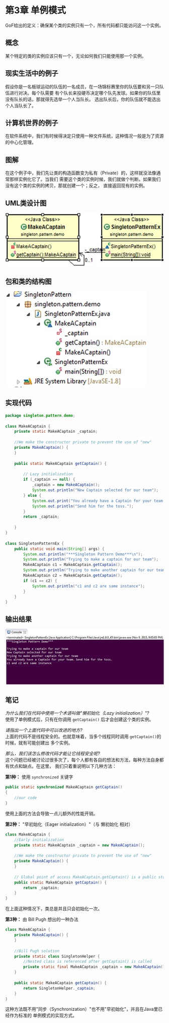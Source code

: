 # 第3章 单例模式

GoF给出的定义：确保某个类的实例只有一个，所有代码都只能访问这一个实例。

## 概念

某个特定的类的实例应该只有一个，无论如何我们只能使用那一个实例。

## 现实生活中的例子

假设你是一名板球运动的队伍的一名成员，在一场锦标赛里你的队伍要和另一只队伍进行对决。每个队需要
有个队长来投硬币决定哪个队先发球。如果你的队伍里没有队长的话，那就得先选举一个人当队长。
选出队长后，你的队伍就不能选出个人当队长了。

## 计算机世界的例子

在软件系统中，我们有时候得决定只使用一种文件系统，这种情况一般是为了资源的中心化管理。

## 图解

在这个例子中，我们先让类的构造函数变为私有（Private）的，这样就没法像通常那样实例化它了。当我们
需要这个类的实例时候，我们就做个判断。如果我们没有这个类的实例的拷贝，那就创建一个；反之，
直接返回现有的实例。

## UML类设计图

![UML Class Diagram for Singleton Patterns.](/images/chapter_03/1_SingletonPatterns_UMLClassDiagram.jpg)

## 包和类的结构图

![Package Explorer view for Singleton Patterns.](/images/chapter_03/1_SingletonPatterns_PackageExplorerView.jpg)

## 实现代码

```java
package singleton.pattern.demo;

class MakeACaptain {
    private static MakeACaptain _captain;

    //We make the constructor private to prevent the use of "new"
    private MakeACaptain() {
    }

    public static MakeACaptain getCaptain() {

        // Lazy initialization
        if (_captain == null) {
            _captain = new MakeACaptain();
            System.out.println("New Captain selected for our team");
        } else {
            System.out.print("You already have a Captain for your team.");
            System.out.println("Send him for the toss.");
        }
        return _captain;

    }
}

class SingletonPatternEx {
    public static void main(String[] args) {
        System.out.println("***Singleton Pattern Demo***\n");
        System.out.println("Trying to make a captain for our team");
        MakeACaptain c1 = MakeACaptain.getCaptain();
        System.out.println("Trying to make another captain for our team");
        MakeACaptain c2 = MakeACaptain.getCaptain();
        if (c1 == c2) {
            System.out.println("c1 and c2 are same instance");
        }
    }
}
```

## 输出结果

![Output for Singleton Patterns.](/images/chapter_03/1_SingletonPatterns_Output.jpg)

## 笔记

_为什么我们在代码中使用一个术语叫做"懒初始化（Lazy initialization）"?_  
使用了单例模式后，只有在你调用 `getCaptain()` 后才会创建这个类的实例。

_请指出一个上面代码中可以改进的地方?_  
上面的代码不是线程安全的。也就意味着，当多个线程同时调用 `getCaptain()`的时候，就有可能创建出
多个实例。

_那么，我们该怎么修改代码才能让它线程安全呢?_  
这个问题已经被讨论过很多次了，每个人都有各自的想法和方法，每种方法自身都有优点和缺点。在这里，
我们只着重说明以下几种方法：

__第1种：__ 使用 `synchronized` 关键字
```java
public static synchronized MakeACaptain getCaptain()
{
    //our code
}
```
使用上面的方法会导致一点儿额外的性能开销。

__第2种：__ "早初始化（Eager initialization）"（与 懒初始化 相对）
```java
class MakeACaptain {
    //Early initialization
    private static MakeACaptain _captain = new MakeACaptain();

    //We make the constructor private to prevent the use of "new"
    private MakeACaptain() {
    }

    // Global point of access MakeACaptain.getCaptain() is a public static method
    public static MakeACaptain getCaptain() {
        return _captain;
    }
}
```
在上面这种情况下，类总是并且只会初始化一次。

__第3种：__ 由 Bill Pugh 想出的一种办法
```java
class MakeACaptain {
    private MakeACaptain() {
    }

    //Bill Pugh solution
    private static class SingletonHelper {
        //Nested class is referenced after getCaptain() is called
        private static final MakeACaptain _captain = new MakeACaptain();
    }

    public static MakeACaptain getCaptain() {
        return SingletonHelper._captain;
    }
}
```
这种方法既不用"同步（Synchronization）"也不用"早初始化"，并且在Java里已经作为标准的
单例模式的实现方式。
